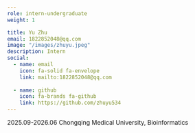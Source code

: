 ```yaml
---
role: intern-undergraduate
weight: 1

title: Yu Zhu
email: 1822852048@qq.com
image: "/images/zhuyu.jpeg"
description: Intern 
social:
  - name: email
    icon: fa-solid fa-envelope
    link: mailto:1822852048@qq.com
    
  - name: github
    icon: fa-brands fa-github
    link: https://github.com/zhuyu534
---
```


2025.09-2026.06 Chongqing Medical University, Bioinformatics


